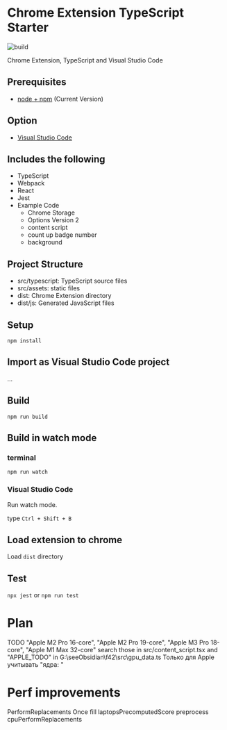 # Chrome Extension TypeScript Starter

![build](https://github.com/chibat/chrome-extension-typescript-starter/workflows/build/badge.svg)

Chrome Extension, TypeScript and Visual Studio Code

## Prerequisites

* [node + npm](https://nodejs.org/) (Current Version)

## Option

* [Visual Studio Code](https://code.visualstudio.com/)

## Includes the following

* TypeScript
* Webpack
* React
* Jest
* Example Code
    * Chrome Storage
    * Options Version 2
    * content script
    * count up badge number
    * background

## Project Structure

* src/typescript: TypeScript source files
* src/assets: static files
* dist: Chrome Extension directory
* dist/js: Generated JavaScript files

## Setup

```
npm install
```

## Import as Visual Studio Code project

...

## Build

```
npm run build
```

## Build in watch mode

### terminal

```
npm run watch
```

### Visual Studio Code

Run watch mode.

type `Ctrl + Shift + B`

## Load extension to chrome

Load `dist` directory

## Test
`npx jest` or `npm run test`
# Plan
TODO
"Apple M2 Pro 16-core",
"Apple M2 Pro 19-core",
"Apple M3 Pro 18-core",
"Apple M1 Max 32-core"
search those in src/content_script.tsx and "APPLE_TODO" in G:\seeObsidian\f42\src\gpu_data.ts
Только для Apple учитывать "ядра: "

# Perf improvements
PerformReplacements Once
fill laptopsPrecomputedScore
preprocess cpuPerformReplacements

 
